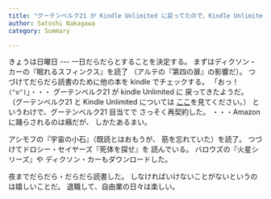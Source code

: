 ```yaml
---
title: "グーテンベルク21 が Kindle Unlimited に戻ってたので、Kindle Unlimited と再契約した；自由業の日々は楽しい"
author: Satoshi Nakagawa
category: Summary

---
```

 
 きょうは日曜日 ---
一日だらだらとすることを決定する。
まずはディクソン・カーの『眠れるスフィンクス』を読了
（アルテの『第四の扉』の影響だ）。
つづけてだらだら読書のために他の本を kindle でチェックする。
「おっ！ `(^o^)`」・・・
グーテンベルク21 が kindle Unlimited に
戻ってきたようだ。
（グーテンベルク21 と Kindle Unlimited については
[ここ](http://www.merapano.net/~satoshi/private/diary/2017-04-30-1.html)を見てください。）
というわけで、グーテンベルク21 目当てで
さっそく再契約した。
・・・Amazon に踊らされるのは癪だが、
しかたあるまい。

 アシモフの『宇宙の小石』（既読とはおもうが、
筋を忘れていた）を読了。
つづけてドロシー・セイヤーズ『死体を探せ』を
読んでいる。
バロウズの『火星シリーズ』や
ディクソン・カーもダウンロードした。

 夜までだらだら・だらだら読書した。
しなければいけないことがないというのは嬉しいことだ。
退職して、自由業の日々は楽しい。


